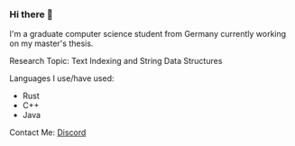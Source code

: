 ### Hi there 👋

I'm a graduate computer science student from Germany currently working on my master's thesis.

Research Topic: Text Indexing and String Data Structures

Languages I use/have used:
- Rust
- C++
- Java

Contact Me: [Discord](https://discordapp.com/users/197336103722811392)

<!--
**Skadic/Skadic** is a ✨ _special_ ✨ repository because its `README.md` (this file) appears on your GitHub profile.

Here are some ideas to get you started:

- 🔭 I’m currently working on ...
- 🌱 I’m currently learning ...
- 👯 I’m looking to collaborate on ...
- 🤔 I’m looking for help with ...
- 💬 Ask me about ...
- 📫 How to reach me: ...
- 😄 Pronouns: ...
- ⚡ Fun fact: ...
-->
